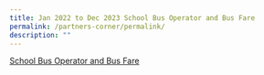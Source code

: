 ```yaml
---
title: Jan 2022 to Dec 2023 School Bus Operator and Bus Fare
permalink: /partners-corner/permalink/
description: ""
---
```

[School Bus Operator and Bus Fare    ](/files/2023%20bus%20fare.pdf)